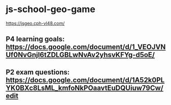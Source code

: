 # js-school-geo-game

https://jsgeo.cph-vl48.com/

## P4 learning goals: https://docs.google.com/document/d/1_VEOJVNUf0NvGnjI6tZDLGBLwNvAv2yhsvKFYg-d5oE/


## P2 exam questions: https://docs.google.com/document/d/1A52k0PLYK0BXc8LsML_kmfoNkPOaavtEuDQUiuw79Cw/edit
